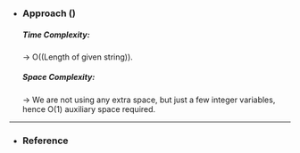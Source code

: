 - <h3>Approach ()</h3>
    <div>

    
    </div>
    <div>
    <h5>Time Complexity: </h5>
    <p>→ O((Length of given string)).
    </p>
    <h5>Space Complexity:</h5>
    <p>→ We are not using any extra space, but just a few integer variables, hence O(1) auxiliary space required.
    </p>
    </div>
<hr>

- <h3>Reference</h3>
<!-- 1. [Click Here](Link) -->